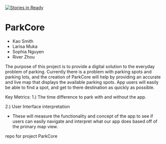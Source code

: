 [![Stories in Ready](https://badge.waffle.io/asu-cis-capstone/ParkCore.png?label=ready&title=Ready)](https://waffle.io/asu-cis-capstone/ParkCore)
# ParkCore

- Kao Smith
- Larisa Muka
- Sophia Nguyen
- River Zhou

The purpose of this project is to provide a digital solution to the everyday problem of parking. Currently there is a problem with parking spots and parking lots, and the creation of ParkCore will help by providing an accurate and live map that displays the available parking spots. App users will easily be able to find a spot, and get to there destination as quickly as possible.

Key Metrics:
1.) The time difference to park with and without the app.

2.) User Interface interpretation
- These will measure the functionality and concept of the app to see if users can easily navigate and interpret what our app does based off of the primary map view.

repo for project ParkCore
